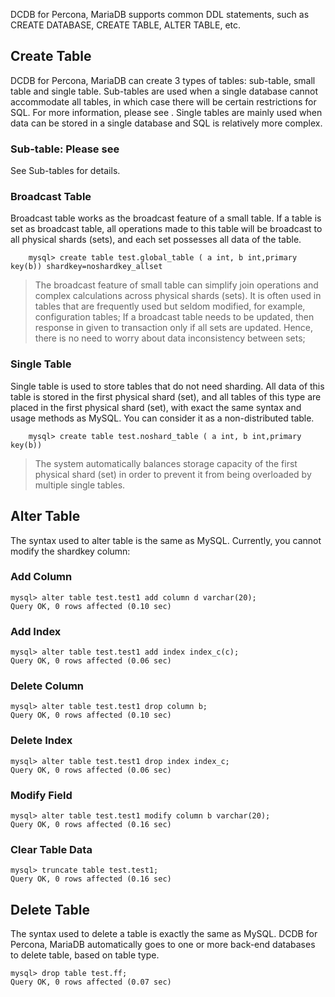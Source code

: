 DCDB for Percona, MariaDB supports common DDL statements, such as CREATE DATABASE, CREATE TABLE, ALTER TABLE, etc.


## Create Table

DCDB for Percona, MariaDB can create 3 types of tables: sub-table, small table and single table. Sub-tables are used when a single database cannot accommodate all tables, in which case there will be certain restrictions for SQL. For more information, please see <SQL Compatibility>. Single tables are mainly used when data can be stored in a single database and SQL is relatively more complex.

### Sub-table: Please see<sub-table>

See Sub-tables for details.

### Broadcast Table
Broadcast table works as the broadcast feature of a small table. If a table is set as broadcast table, all operations made to this table will be broadcast to all physical shards (sets), and each set possesses all data of the table.

```
	mysql> create table test.global_table ( a int, b int,primary key(b)) shardkey=noshardkey_allset
```
> The broadcast feature of small table can simplify join operations and complex calculations across physical shards (sets). It is often used in tables that are frequently used but seldom modified, for example, configuration tables;
> If a broadcast table needs to be updated, then response in given to transaction only if all sets are updated. Hence, there is no need to worry about data inconsistency between sets;

### Single Table
Single table is used to store tables that do not need sharding. All data of this table is stored in the first physical shard (set), and all tables of this type are placed in the first physical shard (set), with exact the same syntax and usage methods as MySQL. You can consider it as a non-distributed table.
```
	mysql> create table test.noshard_table ( a int, b int,primary key(b)) 
```

> The system automatically balances storage capacity of the first physical shard (set) in order to prevent it from being overloaded by multiple single tables.



## Alter Table

The syntax used to alter table is the same as MySQL. Currently, you cannot modify the shardkey column:

### Add Column
	mysql> alter table test.test1 add column d varchar(20);
	Query OK, 0 rows affected (0.10 sec)
	
### Add Index
	mysql> alter table test.test1 add index index_c(c);
	Query OK, 0 rows affected (0.06 sec)

### Delete Column
	mysql> alter table test.test1 drop column b;
	Query OK, 0 rows affected (0.10 sec)

### Delete Index
	mysql> alter table test.test1 drop index index_c;
	Query OK, 0 rows affected (0.06 sec)

### Modify Field
	mysql> alter table test.test1 modify column b varchar(20);
	Query OK, 0 rows affected (0.16 sec)

### Clear Table Data
	mysql> truncate table test.test1;
	Query OK, 0 rows affected (0.16 sec)	

## Delete Table

The syntax used to delete a table is exactly the same as MySQL. DCDB for Percona, MariaDB automatically goes to one or more back-end databases to delete table, based on table type.

	mysql> drop table test.ff;
	Query OK, 0 rows affected (0.07 sec)
	

